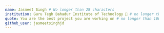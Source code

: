 ```yaml
---
name: Jasmeet Singh # No longer than 28 characters
institution: Guru Tegh Bahadur Institute of Technology 🚩 # no longer than 58 characters
quote: You are the best project you are working on # no longer than 100 characters, avoid using quotes(") to guarantee the format remains the same.
github_user: jasmeetsinghjd
---
```

